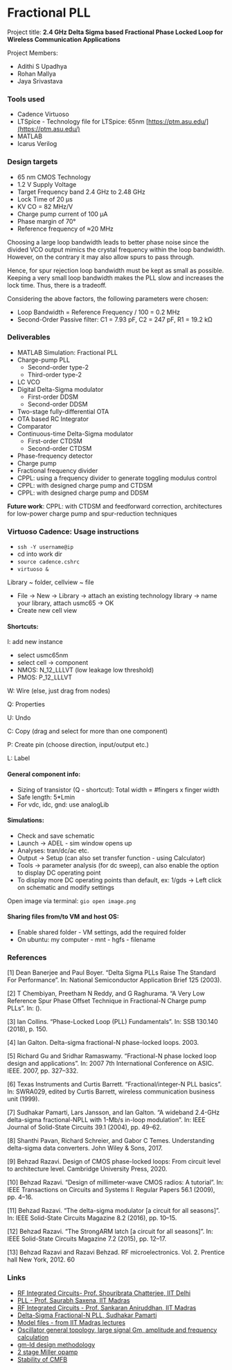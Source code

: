 # Fractional PLL

Project title: **2.4 GHz Delta Sigma based Fractional Phase Locked Loop for Wireless Communication Applications**

Project Members:
* Adithi S Upadhya
* Rohan Mallya 
* Jaya Srivastava

### Tools used
- Cadence Virtuoso 
- LTSpice - Technology file for LTSpice: 65nm [https://ptm.asu.edu/](https://ptm.asu.edu/)  
- MATLAB
- Icarus Verilog

### Design targets 

- 65 nm CMOS Technology
- 1.2 V Supply Voltage
- Target Frequency band 2.4 GHz to 2.48 GHz
- Lock Time of 20 μs
- KV CO = 82 MHz/V
- Charge pump current of 100 μA
- Phase margin of 70°
- Reference frequency of ≈20 MHz

Choosing a large loop bandwidth leads to better phase noise since the divided VCO output mimics
the crystal frequency within the loop bandwidth. However, on the contrary it may also allow spurs
to pass through.

Hence, for spur rejection loop bandwidth must be kept as small as possible. Keeping a very small
loop bandwidth makes the PLL slow and increases the lock time. Thus, there is a tradeoff.

Considering the above factors, the following parameters were chosen:
- Loop Bandwidth = Reference Frequency / 100 = 0.2 MHz
- Second-Order Passive filter: C1 = 7.93 pF, C2 = 247 pF, R1 = 19.2 kΩ

### Deliverables 

- MATLAB Simulation: Fractional PLL
- Charge-pump PLL 
  - Second-order type-2
  - Third-order type-2
- LC VCO 
- Digital Delta-Sigma modulator 
  - First-order DDSM 
  - Second-order DDSM 
- Two-stage fully-differential OTA
- OTA based RC Integrator
- Comparator 
- Continuous-time Delta-Sigma modulator
  - First-order CTDSM 
  - Second-order CTDSM 
- Phase-frequency detector 
- Charge pump 
- Fractional frequency divider
- CPPL: using a frequency divider to generate toggling modulus control
- CPPL: with designed charge pump and CTDSM
- CPPL: with designed charge pump and DDSM

**Future work**: CPPL: with CTDSM and feedforward correction, architectures for low-power charge pump and spur-reduction techniques

### Virtuoso Cadence: Usage instructions

- `ssh -Y username@ip`
- cd into work dir
- `source cadence.cshrc`
- `virtuoso &`

Library ~ folder, cellview ~ file

- File -> New -> Library -> attach an existing technology library -> name your library, attach usmc65 -> OK
- Create new cell view 

#### Shortcuts: 

I: add new instance <br>
- select usmc65nm 
- select cell -> component 
- NMOS: N_12_LLLVT (low leakage low threshold)
- PMOS: P_12_LLLVT 

W: Wire (else, just drag from nodes)

Q: Properties 

U: Undo 

C: Copy (drag and select for more than one component)

P: Create pin (choose direction, input/output etc.)

L: Label 

#### General component info: 

- Sizing of transistor (Q - shortcut): Total width = #fingers x finger width 
- Safe length: 5*Lmin 
- For vdc, idc, gnd: use analogLib 

#### Simulations:

- Check and save schematic
- Launch -> ADEL - sim window opens up
- Analyses: tran/dc/ac etc.
- Output -> Setup (can also set transfer function - using Calculator)
- Tools -> parameter analysis (for dc sweep), can also enable the option to display DC operating point
- To display more DC operating points than default, ex: 1/gds -> Left click on schematic and modify settings 

Open image via terminal: `gio open image.png`

#### Sharing files from/to VM and host OS: 
- Enable shared folder - VM settings, add the required folder
- On ubuntu: my computer - mnt - hgfs - filename

### References 
[1] Dean Banerjee and Paul Boyer. “Delta Sigma PLLs Raise The Standard For Performance”. In: National
Semiconductor Application Brief 125 (2003).

[2] T Chembiyan, Preetham N Reddy, and G Raghurama. “A Very Low Reference Spur Phase Offset
Technique in Fractional-N Charge pump PLLs”. In: ().

[3] Ian Collins. “Phase-Locked Loop (PLL) Fundamentals”. In: SSB 130.140 (2018), p. 150.

[4] Ian Galton. Delta-sigma fractional-N phase-locked loops. 2003.

[5] Richard Gu and Sridhar Ramaswamy. “Fractional-N phase locked loop design and applications”. In:
2007 7th International Conference on ASIC. IEEE. 2007, pp. 327–332.

[6] Texas Instruments and Curtis Barrett. “Fractional/integer-N PLL basics”. In: SWRA029, edited by Curtis
Barrett, wireless communication business unit (1999).

[7] Sudhakar Pamarti, Lars Jansson, and Ian Galton. “A wideband 2.4-GHz delta-sigma fractional-NPLL
with 1-Mb/s in-loop modulation”. In: IEEE Journal of Solid-State Circuits 39.1 (2004), pp. 49–62.

[8] Shanthi Pavan, Richard Schreier, and Gabor C Temes. Understanding delta-sigma data converters. John
Wiley & Sons, 2017.

[9] Behzad Razavi. Design of CMOS phase-locked loops: From circuit level to architecture level. Cambridge
University Press, 2020.

[10] Behzad Razavi. “Design of millimeter-wave CMOS radios: A tutorial”. In: IEEE Transactions on Circuits
and Systems I: Regular Papers 56.1 (2009), pp. 4–16.

[11] Behzad Razavi. “The delta-sigma modulator [a circuit for all seasons]”. In: IEEE Solid-State Circuits
Magazine 8.2 (2016), pp. 10–15.

[12] Behzad Razavi. “The StrongARM latch [a circuit for all seasons]”. In: IEEE Solid-State Circuits Magazine
7.2 (2015), pp. 12–17.

[13] Behzad Razavi and Razavi Behzad. RF microelectronics. Vol. 2. Prentice hall New York, 2012.
60

### Links 

* [RF Integrated Circuits- Prof. Shouribrata Chatterjee, IIT Delhi](https://www.youtube.com/playlist?list=PLbMVogVj5nJQdGDSx243YPnNeLMBrhNE8)
* [PLL - Prof. Saurabh Saxena, IIT Madras](https://archive.nptel.ac.in/courses/108/106/108106184/)
* [RF Integrated Circuits - Prof. Sankaran Aniruddhan, IIT Madras](https://www.ee.iitm.ac.in/vlsi/courses/ee6320_2022/start)
* [Delta-Sigma Fractional-N PLL, Sudhakar Pamarti](https://www.youtube.com/watch?v=7Di2jv_rlko)
* [Model files - from IIT Madras lectures](https://www.ee.iitm.ac.in/~nagendra/cadinfo.html)
* [Oscillator general topology, large signal Gm, amplitude and frequency calculation](https://www.youtube.com/watch?v=L7uazLiHC7o)
* [gm-Id design methodology](https://youtu.be/dzz4z3ijVts)
* [2 stage Miller opamp](https://youtu.be/PT31xAEd_v4)
* [Stability of CMFB](https://www.youtube.com/watch?v=Zvv2TBVyuOI) 

